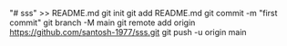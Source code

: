 "# sss" >> README.md
git init
git add README.md
git commit -m "first commit"
git branch -M main
git remote add origin https://github.com/santosh-1977/sss.git
git push -u origin main
